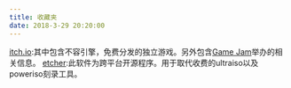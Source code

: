 ```yaml
---
title: 收藏夹
date: 2018-3-29 20:20:00
---
```


[itch.io](https://itch.io/):其中包含不容引擎，免费分发的独立游戏。另外包含[Game Jam](https://itch.io/jams)举办的相关信息。
[etcher](https://etcher.io/):此软件为跨平台开源程序。用于取代收费的ultraiso以及poweriso刻录工具。